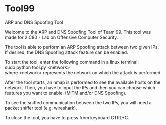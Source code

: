 # Tool99
ARP and DNS Spoofing Tool

Welcome to the ARP and DNS Spoofing Tool of Team 99. This tool was made for 2IC80 - Lab on Offensive Computer Security.

The tool is able to perform an ARP Spoofing attack between two given IPs. If desired, the DNS Spoofing attack feature can be enabled.

To start the tool, enter the following command in a linux terminal:<br>
sudo python tool.py \<network> <br>
where \<network> represents the network on which the attack is performed. 
  
After the tool starts, an nmap is performed to see the available hosts on the network. Then, you have to input the IPs and then you can choose which features you want to enable. (MiTM and/or DNS Spoofing). 

To see the sniffed communication between the two IPs, you will need a packet sniffer tool (e.g. wireshark). 

To close the tool, you have to press from keyboard CTRL+C. 
